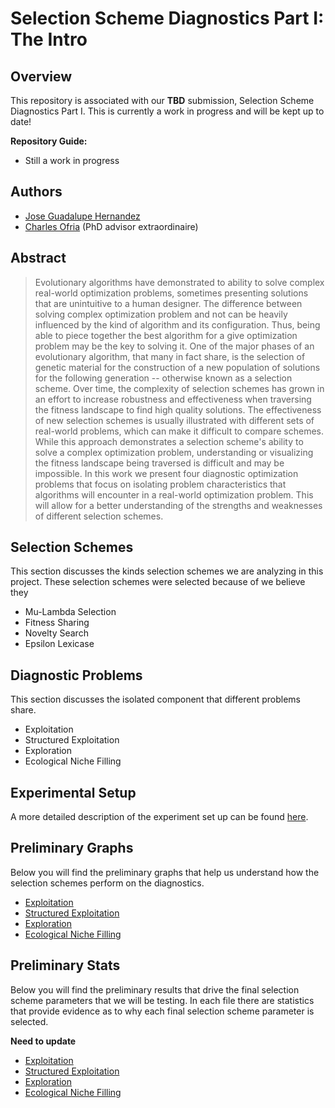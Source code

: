 # Selection Scheme Diagnostics Part I: The Intro

## Overview

This repository is associated with our **TBD** submission, Selection Scheme Diagnostics Part I. This is currently a work in progress and will be kept up to date!

**Repository Guide:**
- Still a work in progress

## Authors

- [Jose Guadalupe Hernandez](https://jgh9094.github.io/)
- [Charles Ofria](http://ofria.com) (PhD advisor extraordinaire)

## Abstract

> Evolutionary algorithms have demonstrated to ability to solve complex real-world optimization problems, sometimes presenting solutions that are unintuitive to a human designer.
> The difference between solving complex optimization problem and not can be heavily influenced by the kind of algorithm and its configuration.
> Thus, being able to piece together the best algorithm for a give optimization problem may be the key to solving it.
> One of the major phases of an evolutionary algorithm, that many in fact share, is the selection of genetic material for the construction of a new population of solutions for the following generation -- otherwise known as a selection scheme.
> Over time, the complexity of selection schemes has grown in an effort to increase robustness and effectiveness when traversing the fitness landscape to find high quality solutions.
> The effectiveness of new selection schemes is usually illustrated with different sets of real-world problems, which can make it difficult to compare schemes.
> While this approach demonstrates a selection scheme's ability to solve a complex optimization problem, understanding or visualizing the fitness landscape being traversed is difficult and may be impossible.
> In this work we present four diagnostic optimization problems that focus on isolating problem characteristics that algorithms will encounter in a real-world optimization problem.
This will allow for a better understanding of the strengths and weaknesses of different selection schemes.

## Selection Schemes

This section discusses the kinds selection schemes we are analyzing in this project. These selection schemes were selected because of we believe they

- Mu-Lambda Selection
- Fitness Sharing
- Novelty Search
- Epsilon Lexicase

## Diagnostic Problems
This section discusses the isolated component that different problems share.

- Exploitation
- Structured Exploitation
- Exploration
- Ecological Niche Filling

## Experimental Setup

A more detailed description of the experiment set up can be found [here](https://jgh9094.github.io/Selection-Scheme-Diagnotics-Part-I/Descriptions/experiment_setup.html).

## Preliminary Graphs

Below you will find the preliminary graphs that help us understand how the selection schemes perform on the diagnostics.

- [Exploitation](https://jgh9094.github.io/Selection-Scheme-Diagnotics-Part-I/Descriptions/exploitation-graphs.html)
- [Structured Exploitation](https://jgh9094.github.io/Selection-Scheme-Diagnotics-Part-I/Descriptions/structured-exploitation-graphs.html)
- [Exploration](https://jgh9094.github.io/Selection-Scheme-Diagnotics-Part-I/Descriptions/exploration-graphs.html)
- [Ecological Niche Filling](https://jgh9094.github.io/Selection-Scheme-Diagnotics-Part-I/Descriptions/niching-graphs.html)

## Preliminary Stats

Below you will find the preliminary results that drive the final selection scheme parameters that we will be testing.
In each file there are statistics that provide evidence as to why each final selection scheme parameter is selected.

**Need to update**

- [Exploitation](https://jgh9094.github.io/Selection-Scheme-Diagnotics-Part-I/Descriptions/stats-prelim-exploitation.html)
- [Structured Exploitation](https://jgh9094.github.io/Selection-Scheme-Diagnotics-Part-I/Descriptions/stats-prelim-struct-exploitation.html)
- [Exploration](https://jgh9094.github.io/Selection-Scheme-Diagnotics-Part-I/Descriptions/stats-prelim-exploration.html)
- [Ecological Niche Filling](https://jgh9094.github.io/Selection-Scheme-Diagnotics-Part-I/Descriptions/stats-prelim-niching.html)